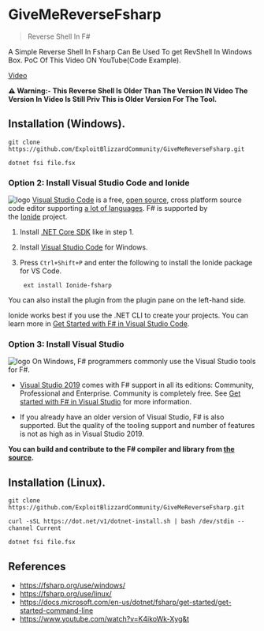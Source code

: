 # GiveMeReverseFsharp
> Reverse Shell In F#

A Simple Reverse Shell In Fsharp Can Be Used To get RevShell In Windows Box.
PoC Of This Video ON YouTube(Code Example).

[Video](https://www.youtube.com/watch?v=K4ikoWk-Xyg)

**⚠️ Warning:- This Reverse Shell Is Older Than The Version IN Video The Version In Video Is Still Priv This is Older Version For The Tool.**

## Installation (Windows).

```
git clone https://github.com/ExploitBlizzardCommunity/GiveMeReverseFsharp.git

dotnet fsi file.fsx
```

### Option 2: Install Visual Studio Code and Ionide

![logo](https://fsharp.org/images/thumbs/VSCode.png) [Visual Studio Code](https://code.visualstudio.com/) is a free, [open source](https://github.com/microsoft/vscode), cross platform source code editor supporting [a lot of languages](https://code.visualstudio.com/docs/languages/overview). F# is supported by the [Ionide](http://ionide.io/) project.

1.  Install [.NET Core SDK](https://dotnet.microsoft.com/download) like in step 1.
    
2.  Install [Visual Studio Code](https://code.visualstudio.com/download) for Windows.
    
3.  Press `Ctrl+Shift+P` and enter the following to install the Ionide package for VS Code.
    
    ```
     ext install Ionide-fsharp
    ```
    

You can also install the plugin from the plugin pane on the left-hand side.

Ionide works best if you use the .NET CLI to create your projects. You can learn more in [Get Started with F# in Visual Studio Code](https://docs.microsoft.com/dotnet/fsharp/get-started/get-started-vscode).


### Option 3: Install Visual Studio

![logo](https://fsharp.org/images/thumbs/vstudio.png) On Windows, F# programmers commonly use the Visual Studio tools for F#.

-   [Visual Studio 2019](https://www.visualstudio.com/downloads/) comes with F# support in all its editions: Community, Professional and Enterprise. Community is completely free. See [Get started with F# in Visual Studio](https://docs.microsoft.com/dotnet/fsharp/get-started/get-started-visual-studio) for more information.
    
-   If you already have an older version of Visual Studio, F# is also supported. But the quality of the tooling support and number of features is not as high as in Visual Studio 2019.

**You can build and contribute to the F# compiler and library from [the source](https://github.com/dotnet/fsharp).**



## Installation (Linux).

```
git clone https://github.com/ExploitBlizzardCommunity/GiveMeReverseFsharp.git

curl -sSL https://dot.net/v1/dotnet-install.sh | bash /dev/stdin --channel Current

dotnet fsi file.fsx
```


## References 

- https://fsharp.org/use/windows/
- https://fsharp.org/use/linux/
- https://docs.microsoft.com/en-us/dotnet/fsharp/get-started/get-started-command-line
- https://www.youtube.com/watch?v=K4ikoWk-Xyg&t


